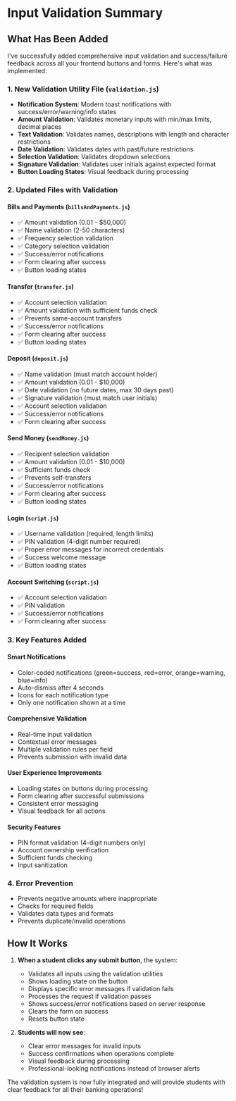 # Input Validation Summary

## What Has Been Added

I've successfully added comprehensive input validation and success/failure feedback across all your frontend buttons and forms. Here's what was implemented:

### 1. **New Validation Utility File** (`validation.js`)

- **Notification System**: Modern toast notifications with success/error/warning/info states
- **Amount Validation**: Validates monetary inputs with min/max limits, decimal places
- **Text Validation**: Validates names, descriptions with length and character restrictions
- **Date Validation**: Validates dates with past/future restrictions
- **Selection Validation**: Validates dropdown selections
- **Signature Validation**: Validates user initials against expected format
- **Button Loading States**: Visual feedback during processing

### 2. **Updated Files with Validation**

#### **Bills and Payments** (`billsAndPayments.js`)

- ✅ Amount validation (0.01 - $50,000)
- ✅ Name validation (2-50 characters)
- ✅ Frequency selection validation
- ✅ Category selection validation
- ✅ Success/error notifications
- ✅ Form clearing after success
- ✅ Button loading states

#### **Transfer** (`transfer.js`)

- ✅ Account selection validation
- ✅ Amount validation with sufficient funds check
- ✅ Prevents same-account transfers
- ✅ Success/error notifications
- ✅ Form clearing after success
- ✅ Button loading states

#### **Deposit** (`deposit.js`)

- ✅ Name validation (must match account holder)
- ✅ Amount validation (0.01 - $10,000)
- ✅ Date validation (no future dates, max 30 days past)
- ✅ Signature validation (must match user initials)
- ✅ Account selection validation
- ✅ Success/error notifications
- ✅ Form clearing after success

#### **Send Money** (`sendMoney.js`)

- ✅ Recipient selection validation
- ✅ Amount validation (0.01 - $10,000)
- ✅ Sufficient funds check
- ✅ Prevents self-transfers
- ✅ Success/error notifications
- ✅ Form clearing after success
- ✅ Button loading states

#### **Login** (`script.js`)

- ✅ Username validation (required, length limits)
- ✅ PIN validation (4-digit number required)
- ✅ Proper error messages for incorrect credentials
- ✅ Success welcome message
- ✅ Button loading states

#### **Account Switching** (`script.js`)

- ✅ Account selection validation
- ✅ PIN validation
- ✅ Success/error notifications
- ✅ Form clearing after success

### 3. **Key Features Added**

#### **Smart Notifications**

- Color-coded notifications (green=success, red=error, orange=warning, blue=info)
- Auto-dismiss after 4 seconds
- Icons for each notification type
- Only one notification shown at a time

#### **Comprehensive Validation**

- Real-time input validation
- Contextual error messages
- Multiple validation rules per field
- Prevents submission with invalid data

#### **User Experience Improvements**

- Loading states on buttons during processing
- Form clearing after successful submissions
- Consistent error messaging
- Visual feedback for all actions

#### **Security Features**

- PIN format validation (4-digit numbers only)
- Account ownership verification
- Sufficient funds checking
- Input sanitization

### 4. **Error Prevention**

- Prevents negative amounts where inappropriate
- Checks for required fields
- Validates data types and formats
- Prevents duplicate/invalid operations

## How It Works

1. **When a student clicks any submit button**, the system:

   - Validates all inputs using the validation utilities
   - Shows loading state on the button
   - Displays specific error messages if validation fails
   - Processes the request if validation passes
   - Shows success/error notifications based on server response
   - Clears the form on success
   - Resets button state

2. **Students will now see**:
   - Clear error messages for invalid inputs
   - Success confirmations when operations complete
   - Visual feedback during processing
   - Professional-looking notifications instead of browser alerts

The validation system is now fully integrated and will provide students with clear feedback for all their banking operations!
